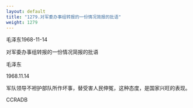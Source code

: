 ```yaml
---
layout: default
title: "1279.对军委办事组转报的一份情况简报的批语"
weight: 1279
---
```


毛泽东1968-11-14

对军委办事组转报的一份情况简报的批语

毛泽东

1968.11.14

军队领导不袒护部队所作坏事，替受害人民伸冤，这种态度，是国家兴旺的表现。

CCRADB

